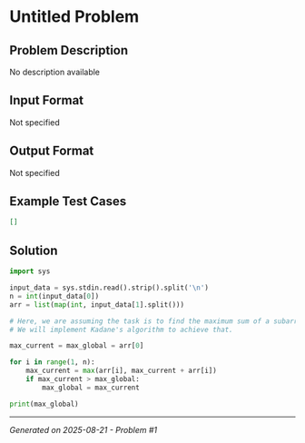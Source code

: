 # Untitled Problem

## Problem Description
No description available

## Input Format
Not specified

## Output Format
Not specified

## Example Test Cases
```json
[]
```

## Solution
```python
import sys

input_data = sys.stdin.read().strip().split('\n')
n = int(input_data[0])
arr = list(map(int, input_data[1].split()))

# Here, we are assuming the task is to find the maximum sum of a subarray.
# We will implement Kadane's algorithm to achieve that.

max_current = max_global = arr[0]

for i in range(1, n):
    max_current = max(arr[i], max_current + arr[i])
    if max_current > max_global:
        max_global = max_current

print(max_global)
```

---
*Generated on 2025-08-21 - Problem #1*